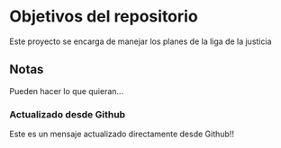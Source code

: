 # Objetivos del repositorio

Este proyecto se encarga de manejar los planes de la liga de la justicia


## Notas
Pueden hacer lo que quieran...

### Actualizado desde Github
Este es un mensaje actualizado directamente desde Github!!
